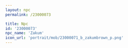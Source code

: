 ```yaml
---
layout: npc
permalink: /23000073

title: Npc
id: '23000073'
npc_name: 'Zakum'
icon_url: 'portrait/mob/23000071_b_zakumbrown_p.png'
---
```

